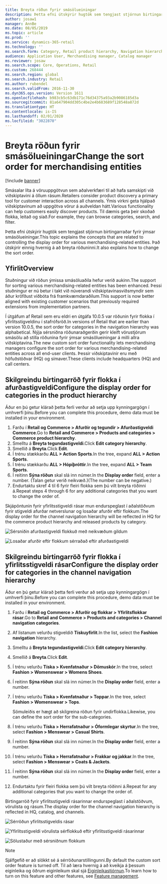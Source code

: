 ```yaml
---
title: Breyta röðun fyrir smásölueiningar
description: Þetta efni útskýrir hugtök sem tengjast stjórnun birtingarraðar fyrir ýmsar smásölueiningar í Dynamics 365 Commerce.
author: josaw1
manager: AnnBe
ms.date: 08/05/2019
ms.topic: article
ms.prod: ''
ms.service: dynamics-365-retail
ms.technology: ''
ms.search.form: Category, Retail product hierarchy, Navigation hierarchy
audience: Application User, Merchandising manager, Catalog manager
ms.reviewer: josaw
ms.search.scope: Core, Operations, Retail
ms.custom: 268444
ms.search.region: global
ms.search.industry: Retail
ms.author: rubendel
ms.search.validFrom: 2016-11-30
ms.dyn365.ops.version: Version 1611
ms.openlocfilehash: b983cb5c63db171c76d34375a93a2b9086185d3a
ms.sourcegitcommit: 81a647904dd305c4be2e4b683689f128548a872d
ms.translationtype: HT
ms.contentlocale: is-IS
ms.lasthandoff: 02/01/2020
ms.locfileid: "3022870"
---
```

# <a name="change-the-sort-order-for-merchandising-entities"></a><span data-ttu-id="b60db-103">Breyta röðun fyrir smásölueiningar</span><span class="sxs-lookup"><span data-stu-id="b60db-103">Change the sort order for merchandising entities</span></span>


[!include [banner](includes/banner.md)]

<span data-ttu-id="b60db-104">Smásalar líta á vöruuppgötvun sem aðalverkfæri til að hafa samskipti við viðskiptavini á öllum rásum.</span><span class="sxs-lookup"><span data-stu-id="b60db-104">Retailers consider product discovery a primary tool for customer interaction across all channels.</span></span> <span data-ttu-id="b60db-105">Ýmis virkni geta hjálpað viðskiptavinum að uppgötva vörur á auðveldan hátt.</span><span class="sxs-lookup"><span data-stu-id="b60db-105">Various functionality can help customers easily discover products.</span></span> <span data-ttu-id="b60db-106">Til dæmis geta þeir skoðað flokka, leitað og síað.</span><span class="sxs-lookup"><span data-stu-id="b60db-106">For example, they can browse categories, search, and filter.</span></span>

<span data-ttu-id="b60db-107">Þetta efni útskýrir hugtök sem tengjast stjórnun birtingarraðar fyrir ýmsar smásölueiningar.</span><span class="sxs-lookup"><span data-stu-id="b60db-107">This topic explains the concepts that are related to controlling the display order for various merchandising-related entities.</span></span> <span data-ttu-id="b60db-108">Það útskýrir einnig hvernig á að breyta röðuninni.</span><span class="sxs-lookup"><span data-stu-id="b60db-108">It also explains how to change the sort order.</span></span>

## <a name="overview"></a><span data-ttu-id="b60db-109">Yfirlit</span><span class="sxs-lookup"><span data-stu-id="b60db-109">Overview</span></span>

<span data-ttu-id="b60db-110">Stuðningur við röðun ýmissa smásöluaðila hefur verið aukinn.</span><span class="sxs-lookup"><span data-stu-id="b60db-110">The support for sorting various merchandising-related entities has been enhanced.</span></span> <span data-ttu-id="b60db-111">Þessi stuðningur er nú betur í takt við núverandi viðskiptavinasviðsmyndir sem áður kröfðust viðbóta frá framkvæmdaraðilum.</span><span class="sxs-lookup"><span data-stu-id="b60db-111">This support is now better aligned with existing customer scenarios that previously required extensions from implementation partners.</span></span>

<span data-ttu-id="b60db-112">Í útgáfum af Retail sem eru eldri en útgáfa 10.0.5 var röðunin fyrir flokka í yfirlitsstigveldinu í stafrófsröð.</span><span class="sxs-lookup"><span data-stu-id="b60db-112">In versions of Retail that are earlier than version 10.0.5, the sort order for categories in the navigation hierarchy was alphabetical.</span></span> <span data-ttu-id="b60db-113">Nýja sérsniðna röðunaraðgerðin gerir kleift vörustjórum smásölu að stilla röðunina fyrir ýmsar smásölueiningar á milli allra viðskiptavina.</span><span class="sxs-lookup"><span data-stu-id="b60db-113">The new custom sort order functionality lets merchandising managers configure the sort order for various merchandising-related entities across all end-user clients.</span></span> <span data-ttu-id="b60db-114">Þessir viðskiptavinir eru með höfuðstöðvar (HQ) og símaver.</span><span class="sxs-lookup"><span data-stu-id="b60db-114">These clients include headquarters (HQ) and call centers.</span></span>

## <a name="configure-the-display-order-for-categories-in-the-product-hierarchy"></a><span data-ttu-id="b60db-115">Skilgreindu birtingarröð fyrir flokka í afurðastigveldi</span><span class="sxs-lookup"><span data-stu-id="b60db-115">Configure the display order for categories in the product hierarchy</span></span>

<span data-ttu-id="b60db-116">Áður en þú getur klárað þetta ferli verður að setja upp kynningargögn í umhverfi þínu.</span><span class="sxs-lookup"><span data-stu-id="b60db-116">Before you can complete this procedure, demo data must be installed in your environment.</span></span>

1. <span data-ttu-id="b60db-117">Farðu í **Retail og Commerce \> Afurðir og tegundir \> Afurðastigveldi Commerce**.</span><span class="sxs-lookup"><span data-stu-id="b60db-117">Go to **Retail and Commerce \> Products and categories \> Commerce product hierarchy**.</span></span>
2. <span data-ttu-id="b60db-118">Smelltu á **Breyta tegundastigveldi**.</span><span class="sxs-lookup"><span data-stu-id="b60db-118">Click **Edit category hierarchy**.</span></span>
3. <span data-ttu-id="b60db-119">Smellið á **Breyta**.</span><span class="sxs-lookup"><span data-stu-id="b60db-119">Click **Edit**.</span></span>
4. <span data-ttu-id="b60db-120">Í trénu stækkarðu **ALL \> Action Sports**.</span><span class="sxs-lookup"><span data-stu-id="b60db-120">In the tree, expand **ALL \> Action Sports**.</span></span>
5. <span data-ttu-id="b60db-121">Í trénu stækkarðu **ALL \> Hópíþróttir**.</span><span class="sxs-lookup"><span data-stu-id="b60db-121">In the tree, expand **ALL \> Team Sports**.</span></span>
6. <span data-ttu-id="b60db-122">Í reitinn **Sýna röðun** skal slá inn númer.</span><span class="sxs-lookup"><span data-stu-id="b60db-122">In the **Display order** field, enter a number.</span></span> <span data-ttu-id="b60db-123">(Talan getur verið neikvæð.)</span><span class="sxs-lookup"><span data-stu-id="b60db-123">(The number can be negative.)</span></span>
7. <span data-ttu-id="b60db-124">Endurtaktu skref 4 til 6 fyrir fleiri flokka sem þú vilt breyta röðinni á.</span><span class="sxs-lookup"><span data-stu-id="b60db-124">Repeat steps 4 through 6 for any additional categories that you want to change the order of.</span></span>

<span data-ttu-id="b60db-125">Skjápöntunin fyrir yfirlitsstigveldi rásar mun endurspeglast í aðalstöðvum fyrir stigveldi afurðar netverslunar og losaðar afurðir eftir flokkum.</span><span class="sxs-lookup"><span data-stu-id="b60db-125">The display order for the channel navigation hierarchy will be reflected in HQ for the commerce product hierarchy and released products by category.</span></span>

![Sérsniðin afurðastigveldi flokkuð með neikvæðum gildum](./media/RetailProductHierarchyCustomSortedWithNegativeValues.png)

![Losaðar afurðir eftir flokkum sérraðað eftir afurðastigveldi](./media/ReleasedProductsByCategoryCustomSortedBasedOnRetailProductHierarchy.png)

## <a name="configure-the-display-order-for-categories-in-the-channel-navigation-hierarchy"></a><span data-ttu-id="b60db-128">Skilgreindu birtingarröð fyrir flokka í yfirlitsstigveldi rásar</span><span class="sxs-lookup"><span data-stu-id="b60db-128">Configure the display order for categories in the channel navigation hierarchy</span></span>

<span data-ttu-id="b60db-129">Áður en þú getur klárað þetta ferli verður að setja upp kynningargögn í umhverfi þínu.</span><span class="sxs-lookup"><span data-stu-id="b60db-129">Before you can complete this procedure, demo data must be installed in your environment.</span></span>

1. <span data-ttu-id="b60db-130">Farðu í **Retail og Commerce \> Afurðir og flokkar \> Yfirlitsflokkar rásar**.</span><span class="sxs-lookup"><span data-stu-id="b60db-130">Go to **Retail and Commerce \> Products and categories \> Channel navigation categories**.</span></span>
2. <span data-ttu-id="b60db-131">Af listanum velurðu stigveldið **Tískuyfirlit**.</span><span class="sxs-lookup"><span data-stu-id="b60db-131">In the list, select the **Fashion navigation** hierarchy.</span></span>
3. <span data-ttu-id="b60db-132">Smelltu á **Breyta tegundastigveldi**.</span><span class="sxs-lookup"><span data-stu-id="b60db-132">Click **Edit category hierarchy**.</span></span>
4. <span data-ttu-id="b60db-133">Smellið á **Breyta**.</span><span class="sxs-lookup"><span data-stu-id="b60db-133">Click **Edit**.</span></span>
5. <span data-ttu-id="b60db-134">Í trénu velurðu **Tíska \> Kvenfatnaður \> Dömuskór**.</span><span class="sxs-lookup"><span data-stu-id="b60db-134">In the tree, select **Fashion \> Womenswear \> Womens Shoes**.</span></span>
6. <span data-ttu-id="b60db-135">Í reitinn **Sýna röðun** skal slá inn númer.</span><span class="sxs-lookup"><span data-stu-id="b60db-135">In the **Display order** field, enter a number.</span></span>
7. <span data-ttu-id="b60db-136">Í trénu velurðu **Tíska \> Kvenfatnaður \> Toppar**.</span><span class="sxs-lookup"><span data-stu-id="b60db-136">In the tree, select **Fashion \> Womenswear \> Tops**.</span></span>

    <span data-ttu-id="b60db-137">Sömuleiðis er hægt að skilgreina röðun fyrir undirflokka.</span><span class="sxs-lookup"><span data-stu-id="b60db-137">Likewise, you can define the sort order for the sub-categories.</span></span>

8. <span data-ttu-id="b60db-138">Í trénu velurðu **Tíska \> Herrafatnaður \> Óformlegar skyrtur**.</span><span class="sxs-lookup"><span data-stu-id="b60db-138">In the tree, select **Fashion \> Menswear \> Casual Shirts**.</span></span>
9. <span data-ttu-id="b60db-139">Í reitinn **Sýna röðun** skal slá inn númer.</span><span class="sxs-lookup"><span data-stu-id="b60db-139">In the **Display order** field, enter a number.</span></span>
10. <span data-ttu-id="b60db-140">Í trénu velurðu **Tíska \> Herrafatnaður \> Frakkar og jakkar**.</span><span class="sxs-lookup"><span data-stu-id="b60db-140">In the tree, select **Fashion \> Menswear \> Coats & Jackets**.</span></span>
11. <span data-ttu-id="b60db-141">Í reitinn **Sýna röðun** skal slá inn númer.</span><span class="sxs-lookup"><span data-stu-id="b60db-141">In the **Display order** field, enter a number.</span></span>
12. <span data-ttu-id="b60db-142">Endurtaktu fyrir fleiri flokka sem þú vilt breyta röðinni á.</span><span class="sxs-lookup"><span data-stu-id="b60db-142">Repeat for any additional categories that you want to change the order of.</span></span>

<span data-ttu-id="b60db-143">Birtingarröð fyrir yfirlitsstigveldi rásarinnar endurspeglast í aðalstöðvum, vörulista og rásum.</span><span class="sxs-lookup"><span data-stu-id="b60db-143">The display order for the channel navigation hierarchy is reflected in HQ, catalog, and channels.</span></span>

![Sérröðun yfirlitsstigveldis rásar](./media/ChannelNavCustomSorted.png)

![Yfirlitsstigveldi vörulista sérflokkuð eftir yfirlitsstigveldi rásarinnar](./media/CatalogNavHierarchyCustomSortedBasedOnChannelNav.png)

![Sölustaður með sérsniðnum flokkum](./media/POSChannelCategoriesCustomSorted.png)

> [!NOTE]
> <span data-ttu-id="b60db-147">Sjálfgefið er að slökkt sé á sérröðunarstillingunni.</span><span class="sxs-lookup"><span data-stu-id="b60db-147">By default the custom sort order feature is turned off.</span></span> <span data-ttu-id="b60db-148">Til að læra hvernig á að kveikja á þessum eiginleika og öðrum eiginleikum skal sjá [Eiginleikastjórnun](https://docs.microsoft.com/dynamics365/unified-operations/fin-and-ops/get-started/feature-management/feature-management-overview).</span><span class="sxs-lookup"><span data-stu-id="b60db-148">To learn how to turn on this feature and other features, see [Feature management](https://docs.microsoft.com/dynamics365/unified-operations/fin-and-ops/get-started/feature-management/feature-management-overview).</span></span>
